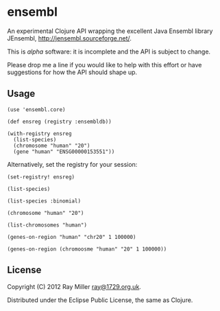 # ensembl

An experimental Clojure API wrapping the excellent Java Ensembl
library JEnsembl, <http://jensembl.sourceforge.net/>.

This is *alpha* software: it is incomplete and the API is subject to
change.

Please drop me a line if you would like to help with this effort or
have suggestions for how the API should shape up.

## Usage

    (use 'ensembl.core)
 
    (def ensreg (registry :ensembldb))

    (with-registry ensreg
      (list-species)
      (chromosome "human" "20")
      (gene "human" "ENSG00000153551"))

Alternatively, set the registry for your session:
      
    (set-registry! ensreg)

    (list-species)

    (list-species :binomial)

    (chromosome "human" "20")

    (list-chromosomes "human")

    (genes-on-region "human" "chr20" 1 100000)

    (genes-on-region (chromoosme "human" "20" 1 100000))

## License

Copyright (C) 2012 Ray Miller <ray@1729.org.uk>.

Distributed under the Eclipse Public License, the same as Clojure.
